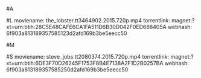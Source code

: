 #A

#L
    moviename: the_lobster.tt3464902.2015.720p.mp4
    torrentlink: magnet:?xt=urn:btih:28C5E48CAFE6CA1FA511D6B30D042F0ED688405A
    webhash: 6f903a813189357585123d2afd169b3be5eecc50

#M

#S
    moviename: steve_jobs.tt2080374.2015.720p.mp4
    torrentlink: magnet:?xt=urn:btih:6DE3F70D26245F1753F8B4E7138A2F1D2B0257BA
    webhash: 6f903a813189357585250d2afd169b3be5eecc50

